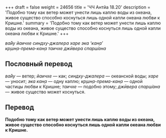 +++
draft = false
weight = 24656
title = 'ЧЧ Антйа 18.20'
description = 'Подобно тому как ветер может унести лишь каплю воды из океана, живое существо способно коснуться лишь одной капли океана любви к Кришне.'
summary = 'Подобно тому как ветер может унести лишь каплю воды из океана, живое существо способно коснуться лишь одной капли океана любви к Кришне.'
+++

_ва̄йу йаичхе синдху-джалера харе эка ‘кан̣а’  
кр̣шн̣а-према-кан̣а таичхе джӣвера спарш́ана_

## Пословный перевод

_ва̄йу_ — ветер; _йаичхе_ — как; _синдху_\-_джалера_ — океанской воды; _харе_ — уносит; _эка_ _кан̣а_ — одну каплю; _кр̣шн̣а_\-_према_\-_кан̣а_ — одной частицы любви к Кришне; _таичхе_ — подобно этому; _джӣвера_ _спарш́ана_ — живое существо может коснуться.

## Перевод

**Подобно тому как ветер может унести лишь каплю воды из океана, живое существо способно коснуться лишь одной капли океана любви к Кришне.**
